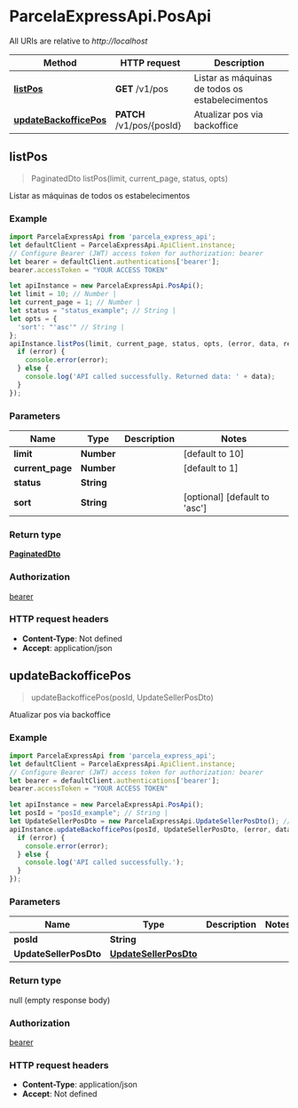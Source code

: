 # ParcelaExpressApi.PosApi

All URIs are relative to *http://localhost*

Method | HTTP request | Description
------------- | ------------- | -------------
[**listPos**](PosApi.md#listPos) | **GET** /v1/pos | Listar as máquinas de todos os estabelecimentos
[**updateBackofficePos**](PosApi.md#updateBackofficePos) | **PATCH** /v1/pos/{posId} | Atualizar pos via backoffice



## listPos

> PaginatedDto listPos(limit, current_page, status, opts)

Listar as máquinas de todos os estabelecimentos

### Example

```javascript
import ParcelaExpressApi from 'parcela_express_api';
let defaultClient = ParcelaExpressApi.ApiClient.instance;
// Configure Bearer (JWT) access token for authorization: bearer
let bearer = defaultClient.authentications['bearer'];
bearer.accessToken = "YOUR ACCESS TOKEN"

let apiInstance = new ParcelaExpressApi.PosApi();
let limit = 10; // Number | 
let current_page = 1; // Number | 
let status = "status_example"; // String | 
let opts = {
  'sort': "'asc'" // String | 
};
apiInstance.listPos(limit, current_page, status, opts, (error, data, response) => {
  if (error) {
    console.error(error);
  } else {
    console.log('API called successfully. Returned data: ' + data);
  }
});
```

### Parameters


Name | Type | Description  | Notes
------------- | ------------- | ------------- | -------------
 **limit** | **Number**|  | [default to 10]
 **current_page** | **Number**|  | [default to 1]
 **status** | **String**|  | 
 **sort** | **String**|  | [optional] [default to &#39;asc&#39;]

### Return type

[**PaginatedDto**](PaginatedDto.md)

### Authorization

[bearer](../README.md#bearer)

### HTTP request headers

- **Content-Type**: Not defined
- **Accept**: application/json


## updateBackofficePos

> updateBackofficePos(posId, UpdateSellerPosDto)

Atualizar pos via backoffice

### Example

```javascript
import ParcelaExpressApi from 'parcela_express_api';
let defaultClient = ParcelaExpressApi.ApiClient.instance;
// Configure Bearer (JWT) access token for authorization: bearer
let bearer = defaultClient.authentications['bearer'];
bearer.accessToken = "YOUR ACCESS TOKEN"

let apiInstance = new ParcelaExpressApi.PosApi();
let posId = "posId_example"; // String | 
let UpdateSellerPosDto = new ParcelaExpressApi.UpdateSellerPosDto(); // UpdateSellerPosDto | 
apiInstance.updateBackofficePos(posId, UpdateSellerPosDto, (error, data, response) => {
  if (error) {
    console.error(error);
  } else {
    console.log('API called successfully.');
  }
});
```

### Parameters


Name | Type | Description  | Notes
------------- | ------------- | ------------- | -------------
 **posId** | **String**|  | 
 **UpdateSellerPosDto** | [**UpdateSellerPosDto**](UpdateSellerPosDto.md)|  | 

### Return type

null (empty response body)

### Authorization

[bearer](../README.md#bearer)

### HTTP request headers

- **Content-Type**: application/json
- **Accept**: Not defined

